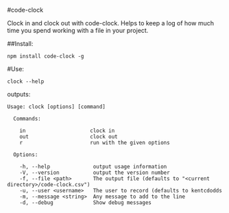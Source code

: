 #code-clock

Clock in and clock out with code-clock. Helps to keep a log of how much time you spend working with a file in your project.

##Install:

`npm install code-clock -g`

#Use:

`clock --help`

outputs:

```
Usage: clock [options] [command]

  Commands:

    in                     clock in
    out                    clock out
    r                      run with the given options

  Options:

    -h, --help              output usage information
    -V, --version           output the version number
    -f, --file <path>       The output file (defaults to "<current directory>/code-clock.csv")
    -u, --user <username>   The user to record (defaults to kentcdodds
    -m, --message <string>  Any message to add to the line
    -d, --debug             Show debug messages
```